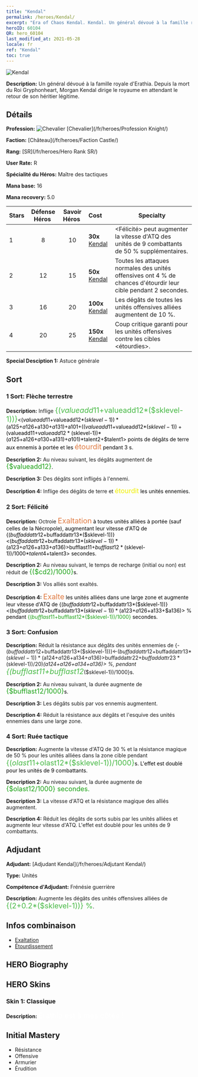 ```yaml
---
title: "Kendal"
permalink: /heroes/Kendal/
excerpt: "Era of Chaos Kendal. Kendal. Un général dévoué à la famille royale d'Erathia. Depuis la mort du Roi Gryphonheart, Morgan Kendal dirige le royaume en attendant le retour de son héritier légitime."
heroID: 60104
QR: hero_60104
last_modified_at: 2021-05-28
locale: fr
ref: "Kendal"
toc: true
---
```

  ![Kendal](/images/h/h_Kendel.jpg)

 **Description:** Un général dévoué à la famille royale d'Erathia. Depuis la mort du Roi Gryphonheart, Morgan Kendal dirige le royaume en attendant le retour de son héritier légitime.
## Détails
 **Profession:** ![Chevalier](/images/h/h_prof_1.png)  [Chevalier](/fr/heroes/Profession Knight/)

 **Faction:** [Château](/fr/heroes/Faction Castle/)

 **Rang:** [SR](/fr/heroes/Hero Rank SR/)

 **User Rate:** R

 **Spécialité du Héros:** Maître des tactiques

 **Mana base:** 16

 **Mana recovery:** 5.0


  | Stars | Défense Héros  | Savoir Héros  | Cost |     Specialty     |
  |---------|:---------------:|:---------------:|:--|--------------------|
  |    1    | 8 | 10 | **30x** [Kendal](/ItemsFR/her_363/) | <Félicité> peut augmenter la vitesse d'ATQ des unités de 9 combattants de 50 % supplémentaires. |
  |    2    | 12 | 15 | **50x** [Kendal](/ItemsFR/her_363/) | Toutes les attaques normales des unités offensives ont 4 % de chances d'étourdir leur cible pendant 2 secondes. |
  |    3    | 16 | 20 | **100x** [Kendal](/ItemsFR/her_363/) | Les dégâts de toutes les unités offensives alliées augmentent de 10 %. |
  |    4    | 20 | 25 | **150x** [Kendal](/ItemsFR/her_363/) | Coup critique garanti pour les unités offensives contre les cibles <étourdies>. |

 **Special Desciption 1:** Astuce générale

## Sort
### 1 Sort: Flèche terrestre
 **Description:** Inflige <span style="color: #48b946;font-size:20px">{($valueadd11+$valueadd12*($sklevel-1))}</span><span style="color: black"><($valueadd11+$valueadd12*($sklevel-1))*($a125+$a126+$a130+$a131)+$a101+(($valueadd11+$valueadd12*($sklevel-1))+($valueadd11+$valueadd12*($sklevel-1))*($a125+$a126+$a130+$a131)+$a101)*$talent2+$talent1> points de dégâts de terre aux ennemis à portée et les <span style="color: #e07c44;font-size:20px">étourdit</span><span style="color: black"> pendant 3 s.

 **Description 2:** Au niveau suivant, les dégâts augmentent de <span style="color: #1ca216;font-size:18px">{$valueadd12}</span><span style="color: black">.

 **Description 3:** Des dégâts sont infligés à l'ennemi.

 **Description 4:** Inflige des dégâts de terre et <span style="color: #f0f000;font-size:18px">étourdit</span><span style="color: black"> les unités ennemies.

### 2 Sort: Félicité
 **Description:** Octroie <span style="color: #e07c44;font-size:20px">Exaltation</span><span style="color: black"> à toutes unités alliées à portée (sauf celles de la Nécropole), augmentant leur vitesse d'ATQ de {($buffaddattr12+$buffaddattr13*($sklevel-1))}<($buffaddattr12+$buffaddattr13*($sklevel-1))*($a123+$a126+$a133+$a136)> % pendant <span style="color: #48b946;font-size:20px">{($bufflast11+$bufflast12*($sklevel-1))/1000}</span><span style="color: black"><($bufflast11+$bufflast12*($sklevel-1))/1000*$talent4+$talent3> secondes.

 **Description 2:** Au niveau suivant, le temps de recharge (initial ou non) est réduit de <span style="color: #1ca216;font-size:18px">{($cd2)/1000}</span><span style="color: black">s.

 **Description 3:** Vos alliés sont exaltés.

 **Description 4:** <span style="color: #e07c44;font-size:20px">Exalte</span><span style="color: black"> les unités alliées dans une large zone et augmente leur vitesse d'ATQ de {($buffaddattr12+$buffaddattr13*($sklevel-1))}<($buffaddattr12+$buffaddattr13*($sklevel-1))*($a123+$a126+$a133+$a136)> % pendant <span style="color: #1ca216">{($bufflast11+$bufflast12*($sklevel-1))/1000}</span><span style="color: black"> secondes.

### 3 Sort: Confusion
 **Description:** Réduit la résistance aux dégâts des unités ennemies de {-($buffaddattr12+$buffaddattr13*($sklevel-1))}<-($buffaddattr12+$buffaddattr13*($sklevel-1))*($a124+$a126+$a134+$a136)> % et leur esquive de {-($buffaddattr22+$buffaddattr23*($sklevel-1))/20}<-(($buffaddattr22+$buffaddattr23*($sklevel-1))/20)*($a124+$a126+$a134+$a136)> %, pendant <span style="color: #48b946;font-size:20px">{($bufflast11+$bufflast12*($sklevel-1))/1000}</span><span style="color: black">s.

 **Description 2:** Au niveau suivant, la durée augmente de <span style="color: #1ca216;font-size:18px">{$bufflast12/1000}</span><span style="color: black">s.

 **Description 3:** Les dégâts subis par vos ennemis augmentent.

 **Description 4:** Réduit la résistance aux dégâts et l'esquive des unités ennemies dans une large zone.

### 4 Sort: Ruée tactique
 **Description:** Augmente la vitesse d'ATQ de 30 % et la résistance magique de 50 % pour les unités alliées dans la zone cible pendant <span style="color: #48b946;font-size:20px">{($olast11+$olast12*($sklevel-1))/1000}</span><span style="color: black">s. L'effet est doublé pour les unités de 9 combattants.

 **Description 2:** Au niveau suivant, la durée augmente de <span style="color: #1ca216;font-size:18px">{$olast12/1000} secondes.</span><span style="color: black">

 **Description 3:** La vitesse d'ATQ et la résistance magique des alliés augmentent.

 **Description 4:** Réduit les dégâts de sorts subis par les unités alliées et augmente leur vitesse d'ATQ. L'effet est doublé pour les unités de 9 combattants.


## Adjudant

 **Adjudant:**  [Adjudant Kendal](/fr/heroes/Adjutant Kendal/) 

 **Type:**  Unités 

 **Compétence d'Adjudant:**  Frénésie guerrière 

 **Description:** Augmente les dégâts des unités offensives alliées de <span style="color: #48b946;font-size:20px">{(2+0.2*($sklevel-1))} %</span><span style="color: black">.

## Infos combinaison

* [Exaltation](/fr/combination/Exaltation/) 
* [Étourdissement](/fr/combination/Étourdissement/) 

## HERO Biography

## HERO Skins
### Skin 1: **Classique**

 **Description:** <span style="color: #ffffff;font-size:20px">Erathia est à mes côtés !</span>



## Initial Mastery
   - Résistance
   - Offensive
   - Armurier
   - Érudition
